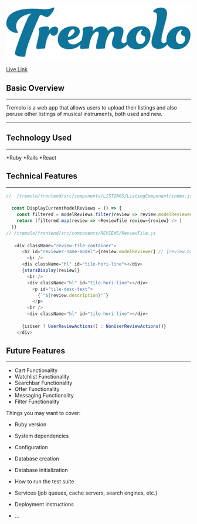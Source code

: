 
![Tremolo Logo](frontend/src/assets/TremoloLogo_Color.png)

[Live Link](https://tremolo.onrender.com)

## Basic Overview
---
Tremolo is a web app that allows users to upload their listings and also peruse other listings of musical instruments, both used and new.

---
## Technology Used
---
*Ruby
*Rails
*React

## Technical Features
---
```js
//  /tremolo/frontend/src/components/LISTINGS/ListingComponent/index.js

  const DisplayCurrentModelReviews = () => {
    const filtered = modelReviews.filter(review => review.modelReviewedId === listing.modelId)
    return (filtered.map(review => <ReviewTile review={review} /> )
  )}
// /tremolo/frontend/src/components/REVIEWS/ReviewTile.js

   <div className="review-tile-container">
      <h2 id="reviewer-name-model">{review.modelReviewer} // {review.brandName} // {review.modelReviewed}</h2>
        <br />
      <div className="hl" id="tile-hori-line"></div>
      {starsDisplay(review)}          
        <br />
        <div className="hl" id="tile-hori-line"></div>
          <p id="tile-desc-text">
            {`"${review.description}"`}
          </p>
        <br />
        <div className="hl" id="tile-hori-line"></div>

      {isUser ? UserReviewActions() : NonUserReviewActions()}
    </div>

```




## Future Features
---
* Cart Functionality
* Watchlist Functionality
* Searchbar Functionality
* Offer Functionality
* Messaging Functionality
* Filter Functionality

Things you may want to cover:

* Ruby version

* System dependencies

* Configuration

* Database creation

* Database initialization

* How to run the test suite

* Services (job queues, cache servers, search engines, etc.)

* Deployment instructions

* ...
